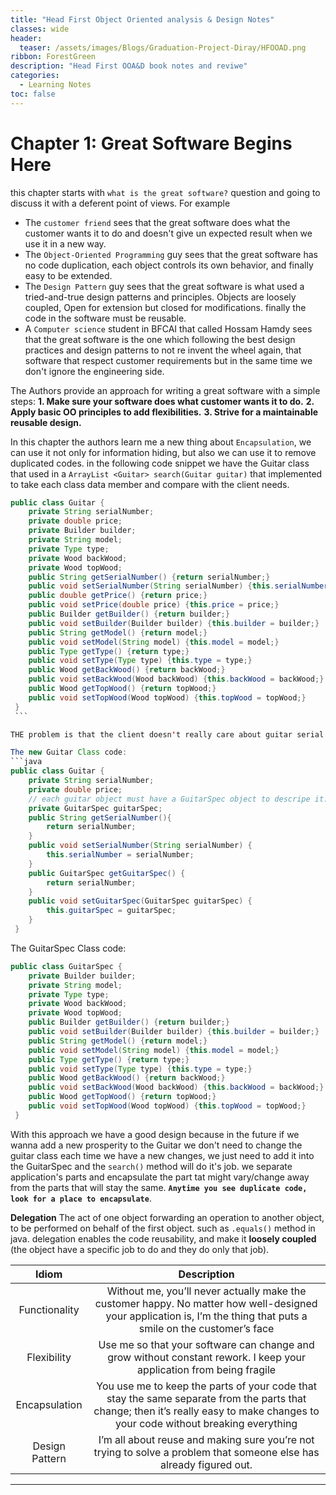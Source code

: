 ```yaml
---
title: "Head First Object Oriented analysis & Design Notes"
classes: wide
header:
  teaser: /assets/images/Blogs/Graduation-Project-Diray/HFOOAD.png
ribbon: ForestGreen
description: "Head First OOA&D book notes and reviwe"
categories:
  - Learning Notes
toc: false
---
```


# Chapter 1: Great Software Begins Here

this chapter starts with `what is the great software?` question and going to discuss it with a deferent point of views. For example 
- The `customer friend` sees that the great software does what the customer wants it to do and doesn't give un expected result when we use it in a new way.
- The `Object-Oriented Programming` guy sees that the great software has no code duplication, each object controls its own behavior, and finally easy to be extended.
- The `Design Pattern` guy sees that the great software is what used a tried-and-true design patterns and principles. Objects are loosely coupled, Open for extension but closed for modifications. finally the code in the software must be reusable.
- A `Computer science` student in BFCAI that called Hossam Hamdy sees that the great software is the one which following the best design practices and design patterns to not re invent the wheel again, that software that respect customer requirements but in the same time we don't ignore the engineering side.

The Authors provide an approach for writing a great software with a simple steps:
**1. Make sure your software does what customer wants it to do.**
**2. Apply basic OO principles to add flexibilities.**
**3. Strive for a maintainable reusable design.**

In this chapter the authors learn me a new thing about `Encapsulation`, we can use it not only for information hiding, but also we can use it to remove duplicated codes. in the following code snippet we have the Guitar class that used in a `ArrayList <Guitar> search(Guitar guitar)` that implemented to take each class data member and compare with the client needs. 

```java
public class Guitar {  
    private String serialNumber;  
    private double price;  
    private Builder builder;  
    private String model;  
    private Type type;  
    private Wood backWood;  
    private Wood topWood;  
    public String getSerialNumber() {return serialNumber;}  
    public void setSerialNumber(String serialNumber) {this.serialNumber = serialNumber;}
    public double getPrice() {return price;}  
    public void setPrice(double price) {this.price = price;}  
    public Builder getBuilder() {return builder;}  
    public void setBuilder(Builder builder) {this.builder = builder;}  
    public String getModel() {return model;}  
    public void setModel(String model) {this.model = model;}  
    public Type getType() {return type;}  
    public void setType(Type type) {this.type = type;}  
    public Wood getBackWood() {return backWood;}  
    public void setBackWood(Wood backWood) {this.backWood = backWood;}  
    public Wood getTopWood() {return topWood;}  
    public void setTopWood(Wood topWood) {this.topWood = topWood;}  
 }
 ```

THE problem is that the client doesn't really care about guitar serial number or price so that he doesn't provide the search method with this information which make the search method doesn't do its job properly because some data members are Null . so that we can use the Encapsulation to separate the not necessary data from the Guitar object to a new object used for searching such as `GuitarSpec` that hold all necessary information about the target guitar.

The new Guitar Class code: 
```java
public class Guitar {  
    private String serialNumber;  
    private double price;
    // each guitar object must have a GuitarSpec object to descripe it.
    private GuitarSpec guitarSpec;
    public String getSerialNumber(){
	    return serialNumber;
	}  
    public void setSerialNumber(String serialNumber) {
	    this.serialNumber = serialNumber;
	} 
    public GuitarSpec getGuitarSpec() {
	    return serialNumber;
	}  
    public void setGuitarSpec(GuitarSpec guitarSpec) {
	    this.guitarSpec = guitarSpec;
	}
 }
```

The GuitarSpec Class code: 
```java
public class GuitarSpec {  
    private Builder builder;  
    private String model;  
    private Type type;  
    private Wood backWood;  
    private Wood topWood;  
    public Builder getBuilder() {return builder;}  
    public void setBuilder(Builder builder) {this.builder = builder;}  
    public String getModel() {return model;}  
    public void setModel(String model) {this.model = model;}  
    public Type getType() {return type;}  
    public void setType(Type type) {this.type = type;}  
    public Wood getBackWood() {return backWood;}  
    public void setBackWood(Wood backWood) {this.backWood = backWood;}  
    public Wood getTopWood() {return topWood;}  
    public void setTopWood(Wood topWood) {this.topWood = topWood;}  
 }
```

With this approach we have a good design because in the future if we wanna add a new prosperity to the Guitar we don't need to change the guitar class each time we have a new changes, we just need to add it into the GuitarSpec and the `search()` method will do it's job. we separate application's parts and encapsulate the part tat might vary/change away from the parts that will stay the same.
**`Anytime you see duplicate code, look for a place to encapsulate`**.

**Delegation** The act of one object forwarding an operation to another object, to be performed on behalf of the first object. such as `.equals()` method in java. delegation enables the code reusability, and make it **loosely coupled** (the object have a specific job to do and they do only that job).

| Idiom | Description |
| :---: | :---: |
| Functionality | Without me, you’ll never actually make the customer happy. No matter how well-designed your application is, I’m the thing that puts a smile on the customer’s face |
| Flexibility | Use me so that your software can change and grow without constant rework. I keep your application from being fragile |
| Encapsulation | You use me to keep the parts of your code that stay the same separate from the parts that change; then it’s really easy to make changes to your code without breaking everything |
| Design Pattern | I’m all about reuse and making sure you’re not trying to solve a problem that someone else has already figured out. |

---
